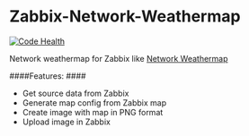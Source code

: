 # Zabbix-Network-Weathermap
[![Code Health](https://landscape.io/github/Prototype-X/Zabbix-Network-Weathermap/master/landscape.svg?style=flat)](https://landscape.io/github/Prototype-X/Zabbix-Network-Weathermap/master)

Network weathermap for Zabbix like [Network Weathermap](http://network-weathermap.com)

####Features: ####
* Get source data from Zabbix
* Generate map config from Zabbix map
* Create image with map in PNG format
* Upload image in Zabbix
